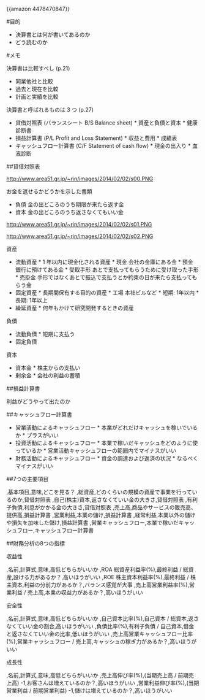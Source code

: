 {{amazon 4478470847}}

#目的

*  決算書とは何が書いてあるのか
*  どう読むのか

#メモ

決算書は比較すべし (p.21)

*  同業他社と比較
*  過去と現在を比較
*  計画と実績を比較

決算書と呼ばれるものは 3 つ (p.27)

*  貸借対照表 (バランスシート B/S Balance sheet)
       *  資産と負債と資本
       *  健康診断書
*  損益計算書 (P/L Profit and Loss Statement)
       *  収益と費用
       *  成績表
*  キャッシュフロー計算書 (C/F Statement of cash flow)
       *  現金の出入り
       *  血液診断

##貸借対照表

http://www.area51.gr.jp/~rin/images/2014/02/02/s00.PNG

お金を返せるかどうかを示した書類

*  負債 金の出どころのうち期限が来たら返す金
*  資本 金の出どころのうち返さなくてもいい金

http://www.area51.gr.jp/~rin/images/2014/02/02/s01.PNG

http://www.area51.gr.jp/~rin/images/2014/02/02/s02.PNG

資産

*  流動資産
       *  1 年以内に現金化される資産
       *  現金 会社の金庫にある金
       *  預金 銀行に預けてある金
       *  受取手形 あとで支払ってもらうために受け取った手形
       *  売掛金 手形ではなくあとで振込で支払うとか約束の日が来たら支払ってもらう金
*  固定資産
       *  長期間保有する目的の資産
       *  工場 本社ビルなど
       *  短期: 1年以内
       *  長期: 1年以上
*  繰延資産
       *  何年もかけて研究開発するときの資産

負債

*  流動負債
       *  短期に支払う
*  固定負債

資本

*  資本金
       *  株主からの支払い
*  剰余金
       *  会社の利益の蓄積

##損益計算書

利益がどうやって出たのか

##キャッシュフロー計算書

*  営業活動によるキャッシュフロー
       *  本業がどれだけキャッシュを稼いでいるか
       *  プラスがいい
*  投資活動によるキャッシュフロー
       *  本業で稼いだキャッシュをどのように使っているか
       *  営業活動キャッシュフローの範囲内でマイナスがいい
*  財務活動によるキャッシュフロー
       *  資金の調達および返済の状況
       *  なるべくマイナスがいい

##7つの主要項目

,基本項目,意味,どこを見る？
,総資産,どのくらいの規模の資産で事業を行っているのか,貸借対照表
,自己(株主)資本,返さなくていい金の大きさ,貸借対照表
,有利子負債,利息がかかる金の大きさ,貸借対照表
,売上高,商品やサービスの販売高、提供高,損益計算書
,営業利益,本業の儲け,損益計算書
,経常利益,本業以外の儲けや損失を加味した儲け,損益計算書
,営業キャッシュフロー,本業で稼いだキャッシュフロー,キャッシュフロー計算書

##財務分析の8つの指標

収益性

,名前,計算式,意味,高低どちらがいいか
,ROA 総資産利益率(%),最終利益 / 総資産,設ける力があるか？,高いほうがいい
,ROE 株主資本利益率(%),最終利益 / 株主資本,利益の分前力があるか？,バランス感覚が大事
,売上高営業利益率(%),営業利益 / 売上高,本業の収益力があるか？,高いほうがいい

安全性

,名前,計算式,意味,高低どちらがいいか
,自己資本比率(%),自己資本 / 総資本,返さなくていい金の割合,高いほうがいい
,負債比率(%),有利子負債 / 自己資本,借金と返さなくていい金の比率,低いほうがいい
,売上高営業キャッシュフロー比率(%),営業キャッシュフロー / 売上高,キャッシュの稼ぎ力があるか？,高いほうがいい

成長性

,名前,計算式,意味,高低どちらがいいか
,売上高伸び率(%),(当期売上高 / 前期売上高) -1,お客さんは増えているのか？,高いほうがいい
,営業利益伸び率(%),(当期営業利益 / 前期営業利益) -1,儲けは増えているのか？,高いほうがいい
